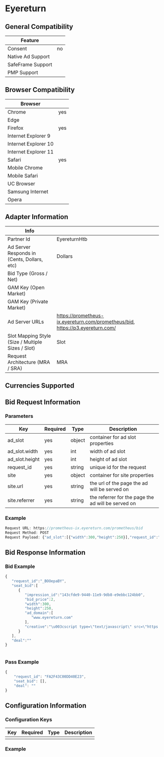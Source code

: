 # Eyereturn
## General Compatibility
|Feature|  |
|---|---|
| Consent | no |
| Native Ad Support |  |
| SafeFrame Support |  |
| PMP Support | |
 
## Browser Compatibility
| Browser |  |
|--- |---|
| Chrome | yes |
| Edge |  |
| Firefox | yes |
| Internet Explorer 9 |  |
| Internet Explorer 10 |  |
| Internet Explorer 11 |  |
| Safari | yes |
| Mobile Chrome | |
| Mobile Safari | |
| UC Browser | |
| Samsung Internet | |
| Opera | |
 
## Adapter Information
| Info | |
|---|---|
| Partner Id | EyereturnHtb |
| Ad Server Responds in (Cents, Dollars, etc) | Dollars |
| Bid Type (Gross / Net) | |
| GAM Key (Open Market) | |
| GAM Key (Private Market) | |
| Ad Server URLs | https://prometheus-ix.eyereturn.com/prometheus/bid, https://p3.eyereturn.com/|
| Slot Mapping Style (Size / Multiple Sizes / Slot) | Slot |
| Request Architecture (MRA / SRA) | MRA |
 
## Currencies Supported
 
## Bid Request Information
### Parameters
| Key | Required | Type | Description |
|---|---|---|---|
| ad_slot | yes | object | container for ad slot properties |
| ad_slot.width | yes | int | width of ad slot |
| ad_slot.height | yes | int | height of ad slot |
| request_id | yes | string | unique id for the request |
| site | yes | object | container for site properties |
| site.url | yes | string | the url of the page the ad will be served on |
| site.referrer | yes |  string | the referrer for the page the ad will be served on |
 
### Example
```javascript
Request URL: https://prometheus-ix.eyereturn.com/prometheus/bid
Request Method: POST
Request Payload: {"ad_slot":[{"width":300,"height":250}],"request_id":"_BOOepaBY","site":{"url":"http://localhost:5837/public/debugger/adapter-debugger.html","referrer":"http://localhost:5837/public/debugger/adapter-debugger.html"}}
```
 
## Bid Response Information
### Bid Example
```javascript
{  
   "request_id":"_BOOepaBY",
   "seat_bid":[  
      {  
         "impression_id":"143cfde9-9440-11e9-9db8-e9ebbc124bb0",
         "bid_price":2,
         "width":300,
         "height":250,
         "ad_domain":[  
            "www.eyereturn.com"
         ],
         "creative":"\u003cscript type=\"text/javascript\" src=\"https://p3.eyereturn.com/ed/21/?7560718\u0026cid=338557\u0026tid=7560718\u0026oid=_BOOepaBY\u0026iid=143cfde9-9440-11e9-9db8-e9ebbc124bb0\u0026p=2000000\u0026bd2=FDz96pRAEemduOnrvBJLsDLd20dGGU1nx7EuGQ\u0026rnd=4201654098330007225\u0026ex=ChAKC251bV9kZXZpY2VzEgEx\"\u003e\u003c/script\u003e"
      }
   ],
   "deal":""
}
 
```
### Pass Example
```javascript
{
    "request_id": "FA2F43C00DD40E23",
    "seat_bid": [],
    "deal": ""
} 
```
 
## Configuration Information
### Configuration Keys
| Key | Required | Type | Description |
|---|---|---|---|
| | | | |
### Example
```javascript
 
```